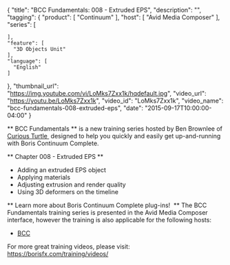 {
  "title": "BCC Fundamentals: 008 - Extruded EPS",
  "description": "",
  "tagging": {
    "product": [
      "Continuum"
    ],
    "host": [
      "Avid Media Composer"
    ],
    "series": [

    ],
    "feature": [
      "3D Objects Unit"
    ],
    "language": [
      "English"
    ]
  },
  "thumbnail_url": "https://img.youtube.com/vi/LoMks7Zxx1k/hqdefault.jpg",
  "video_url": "https://youtu.be/LoMks7Zxx1k",
  "video_id": "LoMks7Zxx1k",
  "video_name": "bcc-fundamentals-008-extruded-eps",
  "date": "2015-09-17T10:00:00-04:00"
}

** BCC Fundamentals ** is a new training series hosted by Ben Brownlee of  [ Curious Turtle ](http://www.curiousturtle.com/)  designed to help you quickly and easily get up-and-running with Boris Continuum Complete. 

** Chapter 008 - Extruded EPS **

  * Adding an extruded EPS object
  * Applying materials
  * Adjusting extrusion and render quality
  * Using 3D deformers on the timeline

** Learn more about Boris Continuum Complete plug-ins!  ** The BCC Fundamentals training series is presented in the Avid Media Composer interface, however the training is also applicable for the following hosts:

  * [ BCC ](/products/continuum/)

For more great training videos, please visit:  [ https://borisfx.com/training/videos/ ](/training/videos/)





